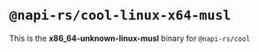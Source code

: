 # `@napi-rs/cool-linux-x64-musl`

This is the **x86_64-unknown-linux-musl** binary for `@napi-rs/cool`
